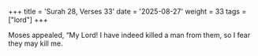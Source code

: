 +++
title = 'Surah 28, Verses 33'
date = '2025-08-27'
weight = 33
tags = ["lord"]
+++

Moses appealed, “My Lord! I have indeed killed a man from them, so I fear they may kill me.